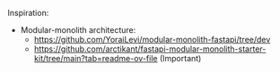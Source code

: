 Inspiration:
* Modular-monolith architecture:
  * https://github.com/YoraiLevi/modular-monolith-fastapi/tree/dev
  * https://github.com/arctikant/fastapi-modular-monolith-starter-kit/tree/main?tab=readme-ov-file (Important)
